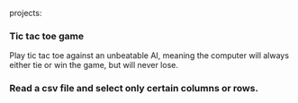 
projects:

### Tic tac toe game

Play tic tac toe against an unbeatable AI, meaning the computer will always either tie or win the game, but will never lose.

### Read a csv file and select only certain columns or rows.

